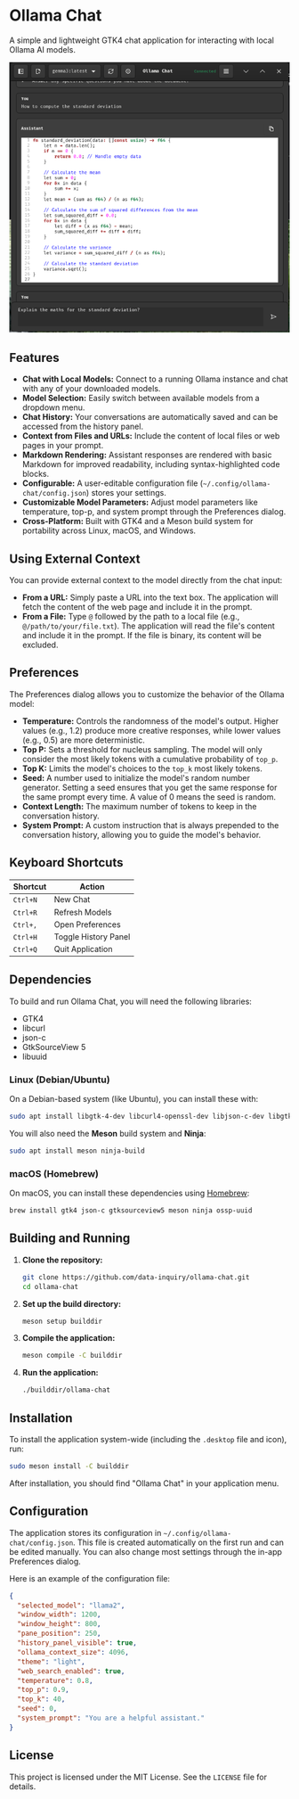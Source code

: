 # Ollama Chat

A simple and lightweight GTK4 chat application for interacting with local Ollama AI models.

![Ollama Chat Screenshot](./screenshot.png)

## Features

*   **Chat with Local Models:** Connect to a running Ollama instance and chat
    with any of your downloaded models.
*   **Model Selection:** Easily switch between available models from a dropdown
    menu.
*   **Chat History:** Your conversations are automatically saved and can be
    accessed from the history panel.
*   **Context from Files and URLs:** Include the content of local files or web
    pages in your prompt.
*   **Markdown Rendering:** Assistant responses are rendered with basic
    Markdown for improved readability, including syntax-highlighted code
    blocks.
*   **Configurable:** A user-editable configuration file
    (`~/.config/ollama-chat/config.json`) stores your settings.
*   **Customizable Model Parameters:** Adjust model parameters like
    temperature, top-p, and system prompt through the Preferences dialog.
*   **Cross-Platform:** Built with GTK4 and a Meson build system for
    portability across Linux, macOS, and Windows.

## Using External Context

You can provide external context to the model directly from the chat input:

*   **From a URL:** Simply paste a URL into the text box. The application will
    fetch the content of the web page and include it in the prompt.
*   **From a File:** Type `@` followed by the path to a local file (e.g.,
    `@/path/to/your/file.txt`). The application will read the file's content
    and include it in the prompt. If the file is binary, its content will be
    excluded.

## Preferences

The Preferences dialog allows you to customize the behavior of the Ollama
model:

*   **Temperature:** Controls the randomness of the model's output. Higher
    values (e.g., 1.2) produce more creative responses, while lower values
    (e.g., 0.5) are more deterministic.
*   **Top P:** Sets a threshold for nucleus sampling. The model will only
    consider the most likely tokens with a cumulative probability of `top_p`.
*   **Top K:** Limits the model's choices to the `top_k` most likely tokens.
*   **Seed:** A number used to initialize the model's random number generator.
    Setting a seed ensures that you get the same response for the same prompt
    every time. A value of 0 means the seed is random.
*   **Context Length:** The maximum number of tokens to keep in the
    conversation history.
*   **System Prompt:** A custom instruction that is always prepended to the
    conversation history, allowing you to guide the model's behavior.

## Keyboard Shortcuts

| Shortcut      | Action               |
|---------------|----------------------|
| `Ctrl+N`      | New Chat             |
| `Ctrl+R`      | Refresh Models       |
| `Ctrl+,`      | Open Preferences     |
| `Ctrl+H`      | Toggle History Panel |
| `Ctrl+Q`      | Quit Application     |

## Dependencies

To build and run Ollama Chat, you will need the following libraries:

*   GTK4
*   libcurl
*   json-c
*   GtkSourceView 5
*   libuuid

### Linux (Debian/Ubuntu)

On a Debian-based system (like Ubuntu), you can install these with:

```bash
sudo apt install libgtk-4-dev libcurl4-openssl-dev libjson-c-dev libgtksourceview-5-dev uuid-dev
```

You will also need the **Meson** build system and **Ninja**:

```bash
sudo apt install meson ninja-build
```

### macOS (Homebrew)

On macOS, you can install these dependencies using [Homebrew](httpshttps://brew.sh/):

```bash
brew install gtk4 json-c gtksourceview5 meson ninja ossp-uuid
```

## Building and Running

1.  **Clone the repository:**
    ```bash
    git clone https://github.com/data-inquiry/ollama-chat.git
    cd ollama-chat
    ```

2.  **Set up the build directory:**
    ```bash
    meson setup builddir
    ```

3.  **Compile the application:**
    ```bash
    meson compile -C builddir
    ```

4.  **Run the application:**
    ```bash
    ./builddir/ollama-chat
    ```

## Installation

To install the application system-wide (including the `.desktop` file and icon), run:
```bash
sudo meson install -C builddir
```

After installation, you should find "Ollama Chat" in your application menu.

## Configuration

The application stores its configuration in `~/.config/ollama-chat/config.json`. This file is created automatically on the first run and can be edited manually. You can also change most settings through the in-app Preferences dialog.

Here is an example of the configuration file:
```json
{
  "selected_model": "llama2",
  "window_width": 1200,
  "window_height": 800,
  "pane_position": 250,
  "history_panel_visible": true,
  "ollama_context_size": 4096,
  "theme": "light",
  "web_search_enabled": true,
  "temperature": 0.8,
  "top_p": 0.9,
  "top_k": 40,
  "seed": 0,
  "system_prompt": "You are a helpful assistant."
}
```

## License

This project is licensed under the MIT License. See the `LICENSE` file for details.
